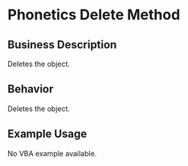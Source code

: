 # Phonetics Delete Method

## Business Description
Deletes the object.

## Behavior
Deletes the object.

## Example Usage
No VBA example available.